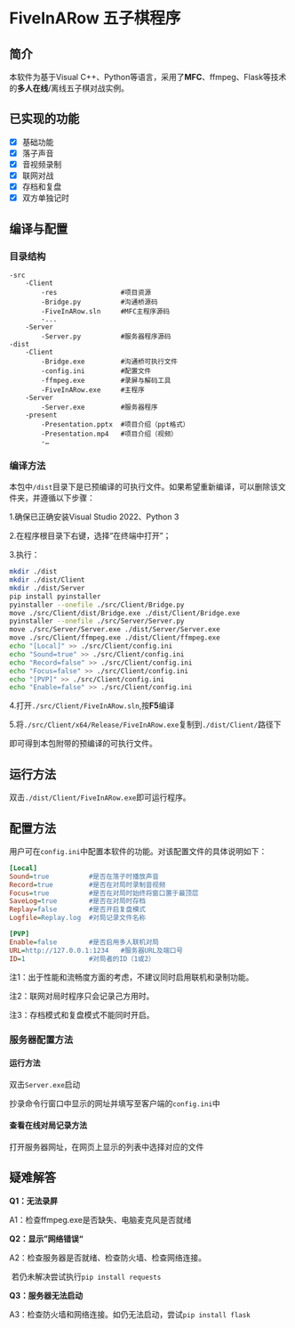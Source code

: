 # FiveInARow 五子棋程序

## 简介

本软件为基于Visual C++、Python等语言，采用了**MFC**、ffmpeg、Flask等技术的**多人在线**/离线五子棋对战实例。

## 已实现的功能

- [x] 基础功能
- [x] 落子声音
- [x] 音视频录制
- [x] 联网对战
- [x] 存档和复盘
- [x] 双方单独记时

## 编译与配置

  ### 目录结构

```
-src
	-Client
		-res				#项目资源
		-Bridge.py			#沟通桥源码
		-FiveInARow.sln		#MFC主程序源码
		-...
	-Server
		-Server.py			#服务器程序源码
-dist
	-Client
		-Bridge.exe			#沟通桥可执行文件
		-config.ini			#配置文件
		-ffmpeg.exe			#录屏与解码工具
		-FiveInARow.exe		#主程序
	-Server
		-Server.exe			#服务器程序
	-present
		-Presentation.pptx	#项目介绍（ppt格式）
		-Presentation.mp4	#项目介绍（视频）
		-…					
```

### 编译方法

本包中```/dist```目录下是已预编译的可执行文件。如果希望重新编译，可以删除该文件夹，并遵循以下步骤：

1.确保已正确安装Visual Studio 2022、Python 3

2.在程序根目录下右键，选择“在终端中打开”；

3.执行：

```bash
mkdir ./dist
mkdir ./dist/Client
mkdir ./dist/Server
pip install pyinstaller
pyinstaller --onefile ./src/Client/Bridge.py
move ./src/Client/dist/Bridge.exe ./dist/Client/Bridge.exe
pyinstaller --onefile ./src/Server/Server.py
move ./src/Server/Server.exe ./dist/Server/Server.exe
move ./src/Client/ffmpeg.exe ./dist/Client/ffmpeg.exe
echo "[Local]" >> ./src/Client/config.ini
echo "Sound=true" >> ./src/Client/config.ini
echo "Record=false" >> ./src/Client/config.ini
echo "Focus=false" >> ./src/Client/config.ini
echo "[PVP]" >> ./src/Client/config.ini
echo "Enable=false" >> ./src/Client/config.ini
```

4.打开```./src/Client/FiveInARow.sln```,按**F5**编译

5.将```./src/Client/x64/Release/FiveInARow.exe```复制到```./dist/Client/```路径下

即可得到本包附带的预编译的可执行文件。

## 运行方法

双击```./dist/Client/FiveInARow.exe```即可运行程序。

## 配置方法

用户可在```config.ini```中配置本软件的功能。对该配置文件的具体说明如下：

```ini
[Local]
Sound=true			#是否在落子时播放声音
Record=true			#是否在对局时录制音视频
Focus=true			#是否在对局时始终将窗口置于最顶层
SaveLog=true		#是否在对局时存档
Replay=false		#是否开启复盘模式
Logfile=Replay.log	#对局记录文件名称

[PVP]
Enable=false		#是否启用多人联机对局
URL=http://127.0.0.1:1234	#服务器URL及端口号
ID=1				#对局者的ID（1或2）
```

注1：出于性能和流畅度方面的考虑，不建议同时启用联机和录制功能。

注2：联网对局时程序只会记录己方用时。

注3：存档模式和复盘模式不能同时开启。

### 服务器配置方法

#### 运行方法

双击```Server.exe```启动

抄录命令行窗口中显示的网址并填写至客户端的```config.ini```中

#### 查看在线对局记录方法

打开服务器网址，在网页上显示的列表中选择对应的文件



## 疑难解答

**Q1：无法录屏**

A1：检查ffmpeg.exe是否缺失、电脑麦克风是否就绪

**Q2：显示”网络错误“**

A2：检查服务器是否就绪、检查防火墙、检查网络连接。

​		 若仍未解决尝试执行```pip install requests```

**Q3：服务器无法启动**

A3：检查防火墙和网络连接。如仍无法启动，尝试```pip install flask```

